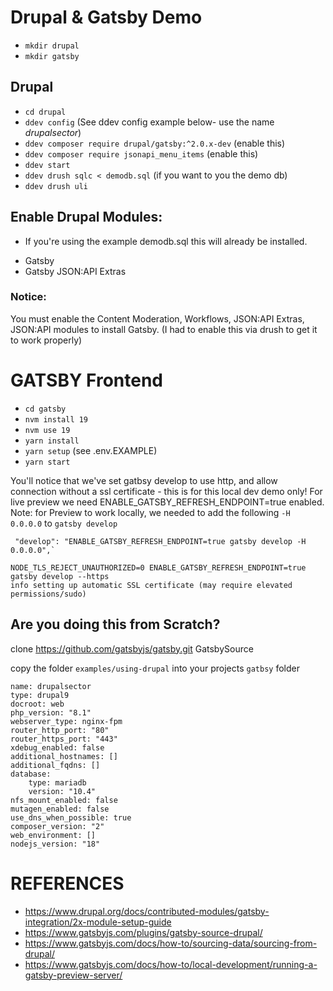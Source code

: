 # Drupal & Gatsby Demo
- `mkdir drupal`
- `mkdir gatsby`

## Drupal
- `cd drupal`
- `ddev config` (See ddev config example below- use the name *drupalsector*)
- `ddev composer require drupal/gatsby:^2.0.x-dev` (enable this)
- `ddev composer require jsonapi_menu_items` (enable this)
- `ddev start`
- `ddev drush sqlc < demodb.sql` (if you want to you the demo db)
- `ddev drush uli`

## Enable Drupal Modules:
- If you're using the example demodb.sql this will already be installed.
* Gatsby
* Gatsby JSON:API Extras

### Notice:
  You must enable the Content Moderation, Workflows, JSON:API Extras, JSON:API modules to install Gatsby.
  (I had to enable this via drush to get it to work properly)

# GATSBY Frontend
- `cd gatsby`
- `nvm install 19`
- `nvm use 19`
- `yarn install`
- `yarn setup` (see .env.EXAMPLE)
- `yarn start`

You'll notice that we've set gatbsy develop to use http, and allow connection without a ssl certificate - this is for this local dev demo only! For live preview we need ENABLE_GATSBY_REFRESH_ENDPOINT=true enabled.
Note: for Preview to work locally, we needed to add the following `-H 0.0.0.0` to `gatsby develop`
```
 "develop": "ENABLE_GATSBY_REFRESH_ENDPOINT=true gatsby develop -H 0.0.0.0",`
```


```
NODE_TLS_REJECT_UNAUTHORIZED=0 ENABLE_GATSBY_REFRESH_ENDPOINT=true gatsby develop --https
info setting up automatic SSL certificate (may require elevated permissions/sudo)
```

## Are you doing this from Scratch?

clone https://github.com/gatsbyjs/gatsby.git GatsbySource

copy the folder `examples/using-drupal` into your projects `gatbsy` folder

```
name: drupalsector
type: drupal9
docroot: web
php_version: "8.1"
webserver_type: nginx-fpm
router_http_port: "80"
router_https_port: "443"
xdebug_enabled: false
additional_hostnames: []
additional_fqdns: []
database:
    type: mariadb
    version: "10.4"
nfs_mount_enabled: false
mutagen_enabled: false
use_dns_when_possible: true
composer_version: "2"
web_environment: []
nodejs_version: "18"
````

# REFERENCES
* https://www.drupal.org/docs/contributed-modules/gatsby-integration/2x-module-setup-guide
* https://www.gatsbyjs.com/plugins/gatsby-source-drupal/
* https://www.gatsbyjs.com/docs/how-to/sourcing-data/sourcing-from-drupal/
* https://www.gatsbyjs.com/docs/how-to/local-development/running-a-gatsby-preview-server/
